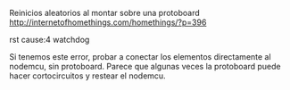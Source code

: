 Reinicios aleatorios al montar sobre una protoboard
http://internetofhomethings.com/homethings/?p=396


rst cause:4
watchdog

Si tenemos este error, probar a conectar los elementos directamente al nodemcu, sin protoboard.
Parece que algunas veces la protoboard puede hacer cortocircuitos y restear el nodemcu.

